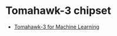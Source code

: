 
# Tomahawk-3 chipset
  - [Tomahawk-3 for Machine Learning](https://www.nextplatform.com/2018/01/20/flattening-networks-budgets-400g-ethernet/)
